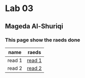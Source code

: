 # Lab 03
## Mageda Al-Shuriqi
### This page show the raeds done 

name | raeds
-----|-------
read 1| [read 1](https://github.com/magedashuriqi/Mywebsite.git)
read 2 | [read 2](https://magedashuriqi.github.io/reading-notes/README2)
